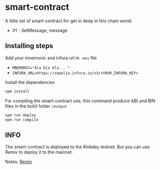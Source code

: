 # smart-contract
A little set of smart-contract for get in deep in this chain world.

- 01 - SetMessage, message 
## Installing steps 

Add your mnemonic and infura url in `.env` file
- `MNEMONIC="bla bla bla... "`    
- `INFURA_URL=https://sepolia.infura.io/v3/<YOUR_INFURA_KEY>`

Install the dependencies
``` bash 
npm install
```

For compiling the smart-contract use, this command
produce ABI and BIN files in the build folder `/output`

``` bash
npm run deploy
npm run compile 
```

## INFO
The smart-contract is deployed to the Rinkeby testnet.
But you can use Remix to deploy it to the mainnet.

Notes: [Remix](https://remix.ethereum.org/)